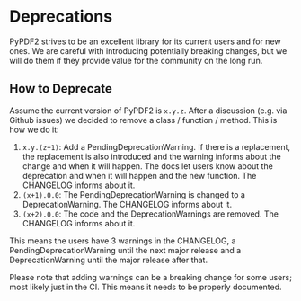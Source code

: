 # Deprecations

PyPDF2 strives to be an excellent library for its current users and for new
ones. We are careful with introducing potentially breaking changes, but we
will do them if they provide value for the community on the long run.

## How to Deprecate

Assume the current version of PyPDF2 is `x.y.z`. After a discussion (e.g. via
Github issues) we decided to remove a class / function / method. This is how
we do it:

1. `x.y.(z+1)`: Add a PendingDeprecationWarning. If there is a replacement,
   the replacement is also introduced and the warning informs about the change
   and when it will happen.
   The docs let users know about the deprecation and when it will happen and the new function.
   The CHANGELOG informs about it.
2. `(x+1).0.0`: The PendingDeprecationWarning is changed to a DeprecationWarning.
   The CHANGELOG informs about it.
3. `(x+2).0.0`: The code and the DeprecationWarnings are removed.
   The CHANGELOG informs about it.

This means the users have 3 warnings in the CHANGELOG, a PendingDeprecationWarning
until the next major release and a DeprecationWarning until the major release
after that.

Please note that adding warnings can be a breaking change for some users; most
likely just in the CI.
This means it needs to be properly documented.
